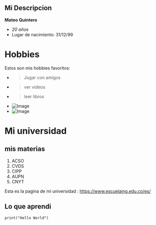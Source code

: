 ## Mi Descripcion
**Mateo Quintero**
- _20 años_
- Lugar de nacimiento:  31/12/99
# Hobbies
Estos son mis hobbies favoritos:
- > Jugar con amigos 
- > ver videos
- >leer libros
- ![Image](https://static.rfstat.com/bloggers_folders/user_2540376/my_media/aab8b888-e24f-43af-83db-cc4cd88de9b3.jpeg)
- ![Image](https://www.infobae.com/new-resizer/QoUyggNN67pHuPBpJOSi_-ToJ3w=/750x0/filters:quality(100)/arc-anglerfish-arc2-prod-infobae.s3.amazonaws.com/public/3M3Q5I42BJCC3GJG75NEQXMJBY.jpg)
# Mi universidad
## **mis materias**


 1. ACSO
 2. CVDS
 3. CIPP
 4. AUPN
 5. CNYT

Esta es la pagina de mi universidad :
<https://www.escuelaing.edu.co/es/>

## Lo que aprendi

```
print("Hello World")
```

 

